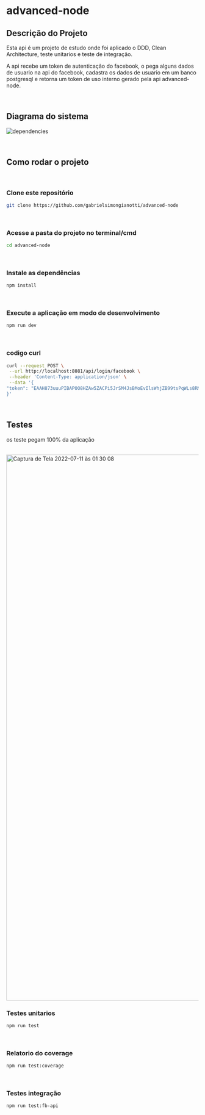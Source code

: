 # advanced-node

## Descrição do Projeto

Esta api é um projeto de estudo onde foi aplicado o DDD, Clean Architecture, teste unitarios e teste de integração.

A api recebe um token de autenticação do facebook, o pega alguns dados de usuario na api do facebook, cadastra os dados de usuario em um banco postgresql e retorna um token de uso interno gerado pela api advanced-node.

</br>

## Diagrama do sistema

![dependencies](https://user-images.githubusercontent.com/26278442/177904473-8f43f4c0-9faa-4287-bbf7-e47048c35510.png)

</br>

## Como rodar o projeto

</br>

### Clone este repositório

```sh
git clone https://github.com/gabrielsimongianotti/advanced-node
```

</br>

### Acesse a pasta do projeto no terminal/cmd

```sh
cd advanced-node
```

</br>

### Instale as dependências

```sh
npm install
```

</br>

### Execute a aplicação em modo de desenvolvimento

```sh
npm run dev
```

</br>

### codigo curl

```sh
curl --request POST \
 --url http://localhost:8081/api/login/facebook \
 --header 'Content-Type: application/json' \
 --data '{
"token": "EAAH873uuuPIBAPOO8HZAw5ZACPi5JrSM4JsBMoEvIlsWhjZB99tsPqWLs8RM8blMWxLAuKHHAnZAXmZBYdYazxZCFscM8p65nfr5Hlu1EdolWiHHCbPEwjKCSwjupkQnnPMgs5hCMZCRuNqff9UMFqgdHVCr8k35SZAv4QIEiaiDtGvlo1wIXJrwRh7ReQzSxuZCDmXW5hFwkoypMc6uxp6ZAk"
}'
```

</br>

## Testes

os teste pegam 100% da aplicação

</br>
<img width="1432" alt="Captura de Tela 2022-07-11 às 01 30 08" src="https://user-images.githubusercontent.com/26278442/178191108-08cb70f1-31fc-47ea-b095-ccc357850642.png">

</br>

### Testes unitarios

```sh
npm run test
```
</br>

### Relatorio do coverage

```sh
npm run test:coverage
```
</br>

### Testes integração

```sh
npm run test:fb-api
```
